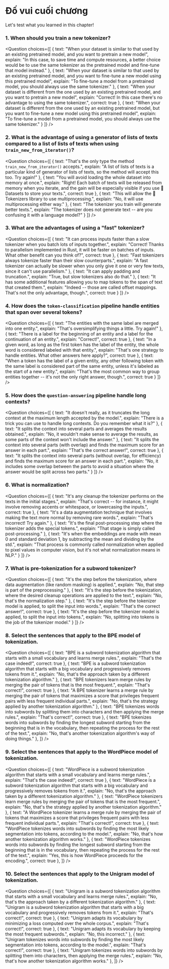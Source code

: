 <!-- DISABLE-FRONTMATTER-SECTIONS -->

# Đố vui cuối chương

Let's test what you learned in this chapter!

### 1. When should you train a new tokenizer?

<Question
	choices={[
		{
			text: "When your dataset is similar to that used by an existing pretrained model, and you want to pretrain a new model",
			explain: "In this case, to save time and compute resources, a better choice would be to use the same tokenizer as the pretrained model and fine-tune that model instead."
		},
		{
			text: "When your dataset is similar to that used by an existing pretrained model, and you want to fine-tune a new model using this pretrained model",
			explain: "To fine-tune a model from a pretrained model, you should always use the same tokenizer."
		},
		{
			text: "When your dataset is different from the one used by an existing pretrained model, and you want to pretrain a new model",
			explain: "Correct! In this case there's no advantage to using the same tokenizer.",
            correct: true
		},
        {
			text: "When your dataset is different from the one used by an existing pretrained model, but you want to fine-tune a new model using this pretrained model",
			explain: "To fine-tune a model from a pretrained model, you should always use the same tokenizer."
		}
	]}
/>

### 2. What is the advantage of using a generator of lists of texts compared to a list of lists of texts when using `train_new_from_iterator()`?

<Question
	choices={[
		{
			text: "That's the only type the method <code>train_new_from_iterator()</code> accepts.",
			explain: "A list of lists of texts is a particular kind of generator of lists of texts, so the method will accept this too. Try again!"
		},
		{
			text: "You will avoid loading the whole dataset into memory at once.",
			explain: "Right! Each batch of texts will be released from memory when you iterate, and the gain will be especially visible if you use 🤗 Datasets to store your texts.",
			correct: true
		},
		{
			text: "This will allow the 🤗 Tokenizers library to use multiprocessing.",
			explain: "No, it will use multiprocessing either way."
		},
        {
			text: "The tokenizer you train will generate better texts.",
			explain: "The tokenizer does not generate text -- are you confusing it with a language model?"
		}
	]}
/>

### 3. What are the advantages of using a "fast" tokenizer?

<Question
	choices={[
		{
			text: "It can process inputs faster than a slow tokenizer when you batch lots of inputs together.",
			explain: "Correct! Thanks to parallelism implemented in Rust, it will be faster on batches of inputs. What other benefit can you think of?",
			correct: true
		},
		{
			text: "Fast tokenizers always tokenize faster than their slow counterparts.",
			explain: "A fast tokenizer can actually be slower when you only give it one or very few texts, since it can't use parallelism."
		},
		{
			text: "It can apply padding and truncation.",
			explain: "True, but slow tokenizers also do that."
		},
        {
			text: "It has some additional features allowing you to map tokens to the span of text that created them.",
			explain: "Indeed -- those are called offset mappings. That's not the only advantage, though.",
			correct: true
		}
	]}
/>

### 4. How does the `token-classification` pipeline handle entities that span over several tokens?

<Question
	choices={[
		{
			text: "The entities with the same label are merged into one entity.",
			explain: "That's oversimplifying things a little. Try again!"
		},
		{
			text: "There is a label for the beginning of an entity and a label for the continuation of an entity.",
			explain: "Correct!",
			correct: true
		},
		{
			text: "In a given word, as long as the first token has the label of the entity, the whole word is considered labeled with that entity.",
			explain: "That's one strategy to handle entities. What other answers here apply?",
			correct: true
		},
        {
			text: "When a token has the label of a given entity, any other following token with the same label is considered part of the same entity, unless it's labeled as the start of a new entity.",
			explain: "That's the most common way to group entities together -- it's not the only right answer, though.",
			correct: true
		}
	]}
/>

### 5. How does the `question-answering` pipeline handle long contexts?

<Question
	choices={[
		{
			text: "It doesn't really, as it truncates the long context at the maximum length accepted by the model.",
			explain: "There is a trick you can use to handle long contexts. Do you remember what it is?"
		},
		{
			text: "It splits the context into several parts and averages the results obtained.",
			explain: "No, it wouldn't make sense to average the results, as some parts of the context won't include the answer."
		},
		{
			text: "It splits the context into several parts (with overlap) and finds the maximum score for an answer in each part.",
			explain: "That's the correct answer!",
			correct: true
		},
        {
			text: "It splits the context into several parts (without overlap, for efficiency) and finds the maximum score for an answer in each part.",
			explain: "No, it includes some overlap between the parts to avoid a situation where the answer would be split across two parts."
		}
	]}
/>

### 6. What is normalization?

<Question
	choices={[
		{
			text: "It's any cleanup the tokenizer performs on the texts in the initial stages.",
			explain: "That's correct -- for instance, it might involve removing accents or whitespace, or lowercasing the inputs.",
			correct: true
		},
		{
			text: "It's a data augmentation technique that involves making the text more normal by removing rare words.",
			explain: "That's incorrect! Try again."
		},
		{
			text: "It's the final post-processing step where the tokenizer adds the special tokens.",
			explain: "That stage is simply called post-processing."
		},
        {
			text: "It's when the embeddings are made with mean 0 and standard deviation 1, by subtracting the mean and dividing by the std.",
			explain: "That process is commonly called normalization when applied to pixel values in computer vision, but it's not what normalization means in NLP."
		}
	]}
/>

### 7. What is pre-tokenization for a subword tokenizer?

<Question
	choices={[
		{
			text: "It's the step before the tokenization, where data augmentation (like random masking) is applied.",
			explain: "No, that step is part of the preprocessing."
		},
		{
			text: "It's the step before the tokenization, where the desired cleanup operations are applied to the text.",
			explain: "No, that's the normalization step."
		},
		{
			text: "It's the step before the tokenizer model is applied, to split the input into words.",
			explain: "That's the correct answer!",
			correct: true
		},
        {
			text: "It's the step before the tokenizer model is applied, to split the input into tokens.",
			explain: "No, splitting into tokens is the job of the tokenizer model."
		}
	]}
/>

### 8. Select the sentences that apply to the BPE model of tokenization.

<Question
	choices={[
		{
			text: "BPE is a subword tokenization algorithm that starts with a small vocabulary and learns merge rules.",
			explain: "That's the case indeed!",
			correct: true
		},
		{
			text: "BPE is a subword tokenization algorithm that starts with a big vocabulary and progressively removes tokens from it.",
			explain: "No, that's the approach taken by a different tokenization algorithm."
		},
		{
			text: "BPE tokenizers learn merge rules by merging the pair of tokens that is the most frequent.",
			explain: "That's correct!",
			correct: true
		},
		{
			text: "A BPE tokenizer learns a merge rule by merging the pair of tokens that maximizes a score that privileges frequent pairs with less frequent individual parts.",
			explain: "No, that's the strategy applied by another tokenization algorithm."
		},
		{
			text: "BPE tokenizes words into subwords by splitting them into characters and then applying the merge rules.",
			explain: "That's correct!",
			correct: true
		},
		{
			text: "BPE tokenizes words into subwords by finding the longest subword starting from the beginning that is in the vocabulary, then repeating the process for the rest of the text.",
			explain: "No, that's another tokenization algorithm's way of doing things."
		},
	]}
/>

### 9. Select the sentences that apply to the WordPiece model of tokenization.

<Question
	choices={[
		{
			text: "WordPiece is a subword tokenization algorithm that starts with a small vocabulary and learns merge rules.",
			explain: "That's the case indeed!",
			correct: true
		},
		{
			text: "WordPiece is a subword tokenization algorithm that starts with a big vocabulary and progressively removes tokens from it.",
			explain: "No, that's the approach taken by a different tokenization algorithm."
		},
		{
			text: "WordPiece tokenizers learn merge rules by merging the pair of tokens that is the most frequent.",
			explain: "No, that's the strategy applied by another tokenization algorithm."
		},
		{
			text: "A WordPiece tokenizer learns a merge rule by merging the pair of tokens that maximizes a score that privileges frequent pairs with less frequent individual parts.",
			explain: "That's correct!",
			correct: true
		},
		{
			text: "WordPiece tokenizes words into subwords by finding the most likely segmentation into tokens, according to the model.",
			explain: "No, that's how another tokenization algorithm works."
		},
		{
			text: "WordPiece tokenizes words into subwords by finding the longest subword starting from the beginning that is in the vocabulary, then repeating the process for the rest of the text.",
			explain: "Yes, this is how WordPiece proceeds for the encoding.",
			correct: true
		},
	]}
/>

### 10. Select the sentences that apply to the Unigram model of tokenization.

<Question
	choices={[
		{
			text: "Unigram is a subword tokenization algorithm that starts with a small vocabulary and learns merge rules.",
			explain: "No, that's the approach taken by a different tokenization algorithm."
		},
		{
			text: "Unigram is a subword tokenization algorithm that starts with a big vocabulary and progressively removes tokens from it.",
			explain: "That's correct!",
			correct: true
		},
		{
			text: "Unigram adapts its vocabulary by minimizing a loss computed over the whole corpus.",
			explain: "That's correct!",
			correct: true
		},
		{
			text: "Unigram adapts its vocabulary by keeping the most frequent subwords.",
			explain: "No, this incorrect."
		},
		{
			text: "Unigram tokenizes words into subwords by finding the most likely segmentation into tokens, according to the model.",
			explain: "That's correct!",
			correct: true
		},
		{
			text: "Unigram tokenizes words into subwords by splitting them into characters, then applying the merge rules.",
			explain: "No, that's how another tokenization algorithm works."
		},
	]}
/>
